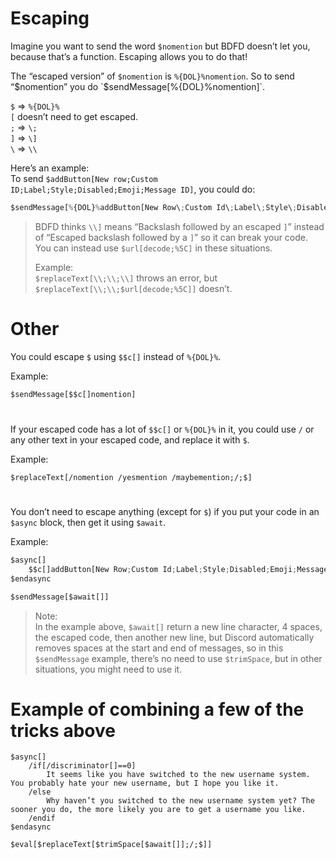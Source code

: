 # Escaping
Imagine you want to send the word `$nomention` but BDFD doesn’t let you, because that’s a function. Escaping allows you to do that!

The “escaped version” of `$nomention` is `%{DOL}%nomention`. So to send “$nomention” you do `$sendMessage[%{DOL}%nomention]`.

`$` => `%{DOL}%` \
`[` doesn’t need to get escaped. \
`;` => `\;` \
`]` => `\]` \
`\` => `\\`

Here’s an example: \
To send `$addButton[New row;Custom ID;Label;Style;Disabled;Emoji;Message ID]`, you could do:
```js
$sendMessage[%{DOL}%addButton[New Row\;Custom Id\;Label\;Style\;Disabled\;Emoji\;Message Id\]]
```

> BDFD thinks `\\]` means “Backslash followed by an escaped `]`” instead of “Escaped backslash followed by a `]`” so it can break your code. You can instead use `$url[decode;%5C]` in these situations.
> 
> Example: \
> `$replaceText[\\;\\;\\]` throws an error, but `$replaceText[\\;\\;$url[decode;%5C]]` doesn’t.

# Other
You could escape `$` using `$$c[]` instead of `%{DOL}%`.

Example:
```js
$sendMessage[$$c[]nomention]
```

#

If your escaped code has a lot of `$$c[]` or `%{DOL}%` in it, you could use `/` or any other text in your escaped code, and replace it with `$`.

Example:
```
$replaceText[/nomention /yesmention /maybemention;/;$]
```

#

You don’t need to escape anything (except for `$`) if you put your code in an `$async` block, then get it using `$await`.

Example:
```js
$async[]
    $$c[]addButton[New Row;Custom Id;Label;Style;Disabled;Emoji;Message Id]
$endasync

$sendMessage[$await[]]
```

> Note: \
> In the example above, `$await[]` return a new line character, 4 spaces, the escaped code, then another new line, but Discord automatically removes spaces at the start and end of messages, so in this `$sendMessage` example, there’s no need to use `$trimSpace`, but in other situations, you might need to use it.

# Example of combining a few of the tricks above

```
$async[]
    /if[/discriminator[]==0]
        It seems like you have switched to the new username system. You probably hate your new username, but I hope you like it.
    /else
        Why haven’t you switched to the new username system yet? The sooner you do, the more likely you are to get a username you like.
    /endif
$endasync

$eval[$replaceText[$trimSpace[$await[]];/;$]]
```
